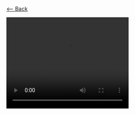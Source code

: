 [⟵ Back](https://github.com/radumarias/syncoxiders/blob/main/README.md#poc)

<video src="resources/git-changes.mp4" width="320" height="240" controls></video>
[![]()](resources/git-rename.mp4)
